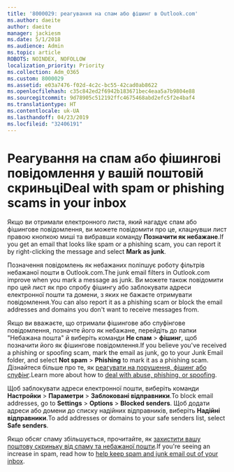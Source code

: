 ```yaml
---
title: '8000029: реагування на спам або фішинг в Outlook.com'
ms.author: daeite
author: daeite
manager: jackiesm
ms.date: 5/1/2018
ms.audience: Admin
ms.topic: article
ROBOTS: NOINDEX, NOFOLLOW
localization_priority: Priority
ms.collection: Adm_O365
ms.custom: 8000029
ms.assetid: e03a7476-f02d-4c2c-bc55-42cad0ab8622
ms.openlocfilehash: c35c842ed2f6942b183671bec4eaa5a7b9804e88
ms.sourcegitcommit: 9d78905c512192ffc4675468abd2efc5f2e4baf4
ms.translationtype: HT
ms.contentlocale: uk-UA
ms.lasthandoff: 04/23/2019
ms.locfileid: "32406191"
---
```

# <a name="deal-with-spam-or-phishing-scams-in-your-inbox"></a><span data-ttu-id="6bb75-102">Реагування на спам або фішингові повідомлення у вашій поштовій скриньці</span><span class="sxs-lookup"><span data-stu-id="6bb75-102">Deal with spam or phishing scams in your inbox</span></span>

<span data-ttu-id="6bb75-103">Якщо ви отримали електронного листа, який нагадує спам або фішингове повідомлення, ви можете повідомити про це, клацнувши лист правою кнопкою миші та вибравши команду **Позначити як небажане**.</span><span class="sxs-lookup"><span data-stu-id="6bb75-103">If you get an email that looks like spam or a phishing scam, you can report it by right-clicking the message and select **Mark as junk**.</span></span> 
  
<span data-ttu-id="6bb75-104">Позначення повідомлень як небажаних поліпшує роботу фільтрів небажаної пошти в Outlook.com.</span><span class="sxs-lookup"><span data-stu-id="6bb75-104">The junk email filters in Outlook.com improve when you mark a message as junk.</span></span> <span data-ttu-id="6bb75-105">Ви можете також повідомити про цей лист як про спробу фішингу або заблокувати адреси електронної пошти та домени, з яких не бажаєте отримувати повідомлення.</span><span class="sxs-lookup"><span data-stu-id="6bb75-105">You can also report it as a phishing scam or block the email addresses and domains you don't want to receive messages from.</span></span>
  
<span data-ttu-id="6bb75-106">Якщо ви вважаєте, що отримали фішингове або спуфінгове повідомлення, позначте його як небажане, перейдіть до папки "Небажана пошта" й виберіть команди **Не спам** \> **фішинг**, щоб позначити його як фішингове повідомлення.</span><span class="sxs-lookup"><span data-stu-id="6bb75-106">If you believe you've received a phishing or spoofing scam, mark the email as junk, go to your Junk Email folder, and select **Not spam** \> **Phishing** to mark it as a phishing scam.</span></span> <span data-ttu-id="6bb75-107">Дізнайтеся більше про те, як [реагувати на порушення, фішинг або спуфінг](https://go.microsoft.com/fwlink/p/?linkid=873139).</span><span class="sxs-lookup"><span data-stu-id="6bb75-107">Learn more about how to [deal with abuse, phishing, or spoofing](https://go.microsoft.com/fwlink/p/?linkid=873139).</span></span>
  
<span data-ttu-id="6bb75-108">Щоб заблокувати адреси електронної пошти, виберіть команди **Настройки** \> **Параметри** \> **Заблоковані відправники**.</span><span class="sxs-lookup"><span data-stu-id="6bb75-108">To block email addresses, go to **Settings** \> **Options** \> **Blocked senders**.</span></span> <span data-ttu-id="6bb75-109">Щоб додати адреси або домени до списку надійних відправників, виберіть **Надійні відправники**.</span><span class="sxs-lookup"><span data-stu-id="6bb75-109">To add addresses or domains to your safe senders list, select **Safe senders**.</span></span> 
  
<span data-ttu-id="6bb75-110">Якщо обсяг спаму збільшується, прочитайте, як [захистити вашу поштову скриньку від спаму та небажаної пошти](https://go.microsoft.com/fwlink/p/?linkid=873140).</span><span class="sxs-lookup"><span data-stu-id="6bb75-110">If you're seeing an increase in spam, read how to [help keep spam and junk email out of your inbox](https://go.microsoft.com/fwlink/p/?linkid=873140).</span></span>
  

